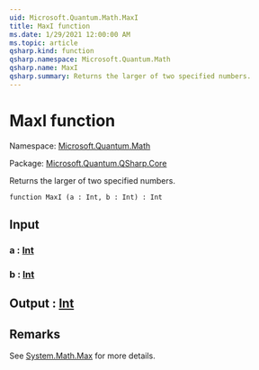 ```yaml
---
uid: Microsoft.Quantum.Math.MaxI
title: MaxI function
ms.date: 1/29/2021 12:00:00 AM
ms.topic: article
qsharp.kind: function
qsharp.namespace: Microsoft.Quantum.Math
qsharp.name: MaxI
qsharp.summary: Returns the larger of two specified numbers.
---
```


# MaxI function

Namespace: [Microsoft.Quantum.Math](xref:Microsoft.Quantum.Math)

Package: [Microsoft.Quantum.QSharp.Core](https://nuget.org/packages/Microsoft.Quantum.QSharp.Core)


Returns the larger of two specified numbers.

```qsharp
function MaxI (a : Int, b : Int) : Int
```


## Input

### a : [Int](xref:microsoft.quantum.lang-ref.int)




### b : [Int](xref:microsoft.quantum.lang-ref.int)





## Output : [Int](xref:microsoft.quantum.lang-ref.int)



## Remarks

See [System.Math.Max](https://docs.microsoft.com/dotnet/api/system.math.max) for more details.
